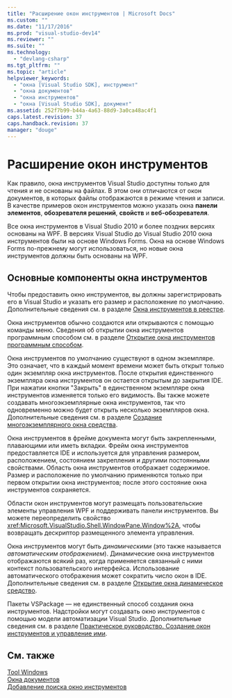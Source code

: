 ```yaml
---
title: "Расширение окон инструментов | Microsoft Docs"
ms.custom: ""
ms.date: "11/17/2016"
ms.prod: "visual-studio-dev14"
ms.reviewer: ""
ms.suite: ""
ms.technology: 
  - "devlang-csharp"
ms.tgt_pltfrm: ""
ms.topic: "article"
helpviewer_keywords: 
  - "окна [Visual Studio SDK], инструмент"
  - "окна документов"
  - "окна инструментов"
  - "окна [Visual Studio SDK], документ"
ms.assetid: 252f7b99-b44a-4a63-88d9-3a0ca48ac4f1
caps.latest.revision: 37
caps.handback.revision: 37
manager: "douge"
---
```

# Расширение окон инструментов
Как правило, окна инструментов Visual Studio доступны только для чтения и не основаны на файлах. В этом они отличаются от окон документов, в которых файлы отображаются в режиме чтения и записи. В качестве примеров окон инструментов можно указать окна **панели элементов**, **обозревателя решений**, **свойств** и **веб\-обозревателя**.  
  
 Все окна инструментов в Visual Studio 2010 и более поздних версиях основаны на WPF. В версиях Visual Studio до Visual Studio 2010 окна инструментов были на основе Windows Forms. Окна на основе Windows Forms по\-прежнему могут использоваться, но новые окна инструментов должны быть основаны на WPF.  
  
## Основные компоненты окна инструментов  
 Чтобы предоставить окно инструментов, вы должны зарегистрировать его в Visual Studio и указать его размер и расположение по умолчанию. Дополнительные сведения см. в разделе [Окна инструментов в реестре](../Topic/Tool%20Windows%20in%20the%20Registry.md).  
  
 Окна инструментов обычно создаются или открываются с помощью команды меню. Сведения об открытии окна инструментов программным способом см. в разделе [Открытие окна инструментов программным способом](../misc/opening-a-tool-window-programmatically.md).  
  
 Окна инструментов по умолчанию существуют в одном экземпляре. Это означает, что в каждый момент времени может быть открыт только один экземпляр окна инструментов. После открытия единственного экземпляра окна инструментов он остается открытым до закрытия IDE. При нажатии кнопки "Закрыть" в единственном экземпляре окна инструментов изменяется только его видимость. Вы также можете создавать многоэкземплярные окна инструментов, так что одновременно можно будет открыть несколько экземпляров окна. Дополнительные сведения см. в разделе [Создание многоэкземплярного окна средства](../Topic/Creating%20a%20Multi-Instance%20Tool%20Window.md).  
  
 Окна инструментов в фрейме документа могут быть закрепленными, плавающими или иметь вкладки. Фрейм окна инструментов предоставляется IDE и используется для управления размером, расположением, состоянием закрепления и другими постоянными свойствами. Область окна инструментов отображает содержимое. Размер и расположение по умолчанию применяются только при первом открытии окна инструментов; после этого состояние окна инструментов сохраняется.  
  
 Области окон инструментов могут размещать пользовательские элементы управления WPF и поддерживать панели инструментов. Вы можете переопределить свойство <xref:Microsoft.VisualStudio.Shell.WindowPane.Window%2A>, чтобы возвращать дескриптор размещенного элемента управления.  
  
 Окна инструментов могут быть *динамическими* \(это также называется *автоматическим отображением*\). Динамические окна инструментов отображаются всякий раз, когда применяется связанный с ними контекст пользовательского интерфейса. Использование автоматического отображения может сократить число окон в IDE. Дополнительные сведения см. в разделе [Открытие окна динамическое средство](../Topic/Opening%20a%20Dynamic%20Tool%20Window.md).  
  
 Пакеты VSPackage — не единственный способ создания окна инструментов. Надстройки могут создавать окно инструментов с помощью модели автоматизации Visual Studio. Дополнительные сведения см. в разделе [Практическое руководство. Создание окон инструментов и управление ими](../Topic/How%20to:%20Create%20and%20Control%20Tool%20Windows.md).  
  
## См. также  
 [Tool Windows](../misc/extending-tool-windows.md)   
 [Окна документов](../Topic/Document%20Windows.md)   
 [Добавление поиска окно инструментов](../Topic/Adding%20Search%20to%20a%20Tool%20Window.md)